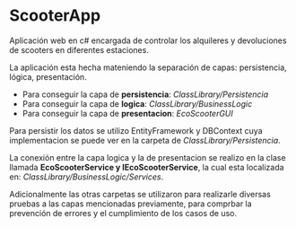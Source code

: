# ScooterApp
Aplicación web en c# encargada de controlar los alquileres y devoluciones de scooters en diferentes estaciones.

La aplicación esta hecha mateniendo la separación de capas: persistencia, lógica, presentación.

- Para conseguir la capa de **persistencia**: *ClassLibrary/Persistencia*
- Para conseguir la capa de **logica**: *ClassLibrary/BusinessLogic*
- Para conseguir la capa de **presentacion**: *EcoScooterGUI*

Para persistir los datos se utilizo EntityFramework y DBContext cuya implementacion se puede ver en la carpeta de *ClassLibrary/Persistencia*.

La conexión entre la capa logica y la de presentacion se realizo en la clase llamada **EcoScooterService y IEcoScooterService**, la cual esta localizada en: *ClassLibrary/BusinessLogic/Services*.

Adicionalmente las otras carpetas se utilizaron para realizarle diversas pruebas a las capas mencionadas previamente, para comprbar la prevención de errores y el cumplimiento de los casos de uso.


